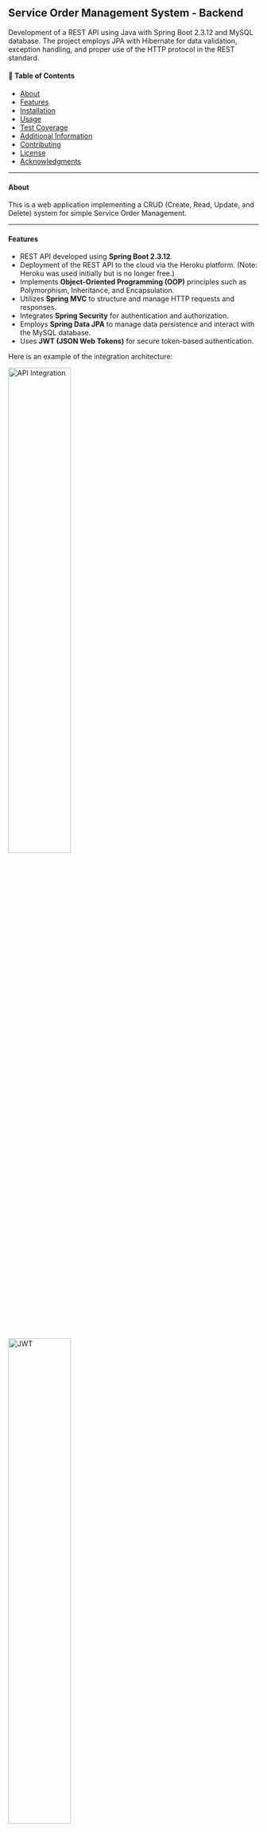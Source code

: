 ## Service Order Management System - Backend

Development of a REST API using Java with Spring Boot 2.3.12 and MySQL database. The project employs JPA with Hibernate for data validation, exception handling, and proper use of the HTTP protocol in the REST standard.

#### 📄 Table of Contents
- [About](#about)
- [Features](#features)
- [Installation](#installation)
- [Usage](#usage)
- [Test Coverage](#test-coverage)
- [Additional Information](#additional-information)
- [Contributing](#contributing)
- [License](#license)
- [Acknowledgments](#acknowledgments)

---

#### About
This is a web application implementing a CRUD (Create, Read, Update, and Delete) system for simple Service Order Management.

---

#### Features
- REST API developed using **Spring Boot 2.3.12**.
- Deployment of the REST API to the cloud via the Heroku platform. (Note: Heroku was used initially but is no longer free.)
- Implements **Object-Oriented Programming (OOP)** principles such as Polymorphism, Inheritance, and Encapsulation.
- Utilizes **Spring MVC** to structure and manage HTTP requests and responses.
- Integrates **Spring Security** for authentication and authorization.
- Employs **Spring Data JPA** to manage data persistence and interact with the MySQL database.
- Uses **JWT (JSON Web Tokens)** for secure token-based authentication.

Here is an example of the integration architecture:

<img src="architecture/architecture.webp" alt="API Integration" width="50%"/>

<img src="architecture/JWT.png" alt="JWT" width="50%"/>

<img src="architecture/debugger.png" alt="Debugger" width="50%"/>

---

#### 🚀 Installation
To set up the project locally, download the necessary tools:
- [Spring Tools Suite](https://spring.io/tools)
- [Java JDK 11 LTS](https://www.oracle.com/java/technologies/javase-downloads.html)
- [Heroku Account](https://www.heroku.com/) (Note: Heroku was used initially but is no longer free.)
- [Postman](https://www.postman.com/downloads/)

---

#### Usage
To run the project:
1. Clone the repository.
2. Import the project into your workspace using Spring Boot.
3. [Download the Postman collection here](postman/HelpDesk.postman_collection.json).
4. (Optional) Run the **Angular** frontend application, built to consume the REST API efficiently. Check it out at: https://github.com/peterviegas/helpdesk-front.

Project structure overview:

- **Config:** Handles application configuration, including database connections and security settings.
- **Domain:** Contains domain models and interfaces.
- **DTO:** Data Transfer Objects used for communication between the frontend and backend.
- **Enums:** Defines enumeration types and auxiliary tables.
- **Repositories:** Manages database interactions, processes requests from services, and returns data.
- **Resources:** Handles incoming requests and passes them to relevant services.
- **Security:** Contains security configurations and protocols.
- **Services:** Implements business logic, processes requests, and interacts with the database.

![DataModel](architecture/tree.PNG)
 
---

#### 🧪 Test Coverage
Tests were created to cover the core functionalities of the project. The parameters are passed via the **application.properties** file and include:

- The creation of tables such as Customer, Technician, and Ticket is performed in an in-memory **H2** database during the testing phase to facilitate testing without affecting the production database.
- Executing the following features:
  - Creating technicians.
  - Updating a technician.
  - Creating customers.
  - Updating a customer.
  - Creating **Tickets**.
  - Updating a Ticket.
  - Deleting a technician.
  - Deleting a customer.

Here is an example of the test coverage:

![DataModel](dataModel/dataModel.PNG)

![DataModel](postman/Postman.PNG)

---

#### ℹ️ Additional Information

##### Customers
###### POST - CPF Validation
- Validates CPF according to Brazilian rules.
- Checks if the CPF already exists to avoid duplicating a customer.
- Validates email format and ensures it doesn't already exist in the database.

###### PUT - CPF Validation
- Checks for existing CPF during updates. If attempting to change to an already registered CPF, it returns an error.
- Validates email and ensures it isn't duplicated when updating a customer.

###### DELETE - Customer Deletion
- If a customer has any **Tickets**, deletion is not allowed.

---

##### Technicians
###### PUT - CPF Validation
- Validates the CPF according to Brazilian rules.
- Checks if the CPF already exists in the database to avoid duplicating of Technician.
- Checks if the e-mail already exists in the database to avoid duplication of Technician.

###### POST - Seller Update
- Receives the ID as a parameter and the body contains the information to be updated.
- If an invalid or already registered CPF is provided, the system informs that the CPF cannot be changed.
- If an invalid or already registered e-mail is provided, the system informs that the email cannot be changed.

###### DELETE - Seller Deletion
- Checks if the seller has any **Purchase Orders (PO)** linked to their ID. If they do, deletion is not allowed.

---

#### 📄 Tickets
###### POST - Additional Information:
- Uses an **enum** type for priority and status.
- Links seller and customer by their IDs through related tables.

###### PUT - Update PO
- Example of passing only the body for updating. The customer ID is included in the body instead of being a parameter in the URL.

---

#### Sample create in environment test
![code](code/create.PNG)

#### Sample update and delete in environment test
![code](code/updateDelete.PNG)

#### Sample using skill default with conditional
![code](code/Skill.PNG)

---

#### 🤝 Contributing
I welcome contributions to this project! Here are a few ways you can get involved:

- **Reporting Bugs:** If you find any bugs, open an issue on the GitHub repository. Provide as much detail as possible to help us resolve the problem.
- **Suggesting Features:** Have new ideas or improvements? Open an issue to share your suggestions with us.
- **Submitting Pull Requests:** To contribute code, fork the repository, make your changes, and submit a pull request. We will review your contributions.

Refer to the Contribution Guidelines for more information.

---

#### 📜 License
This project is in the public domain. Feel free to use it as you wish.

---

#### 🙏 Acknowledgments
I would like to express my gratitude to **Vandir Cezar**, whose Udemy course provided me with invaluable knowledge. This project wouldn't have been possible without his comprehensive training and guidance.

